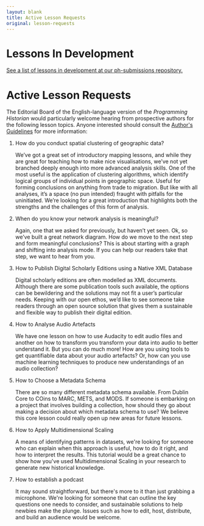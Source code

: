 ```yaml
---
layout: blank
title: Active Lesson Requests
original: lesson-requests
---
```


# Lessons In Development

[See a list of lessons in development at our ph-submissions repository.](https://github.com/programminghistorian/ph-submissions/issues)

# Active Lesson Requests

The Editorial Board of the English-language version of the _Programming Historian_ would particularly welcome hearing from prospective authors for the following lesson topics. Anyone interested should consult the [Author's Guidelines](/en/author-guidelines) for more information:

1. How do you conduct spatial clustering of geographic data?

    We’ve got a great set of introductory mapping lessons, and while they are great for teaching how to make nice visualisations, we’ve not yet branched deeply enough into more advanced analysis skills. One of the most useful is the application of clustering algorithms, which identify logical groups of individual points in geographic space. Useful for forming conclusions on anything from trade to migration. But like with all analyses, it’s a space (no pun intended) fraught with pitfalls for the uninitiated. We’re looking for a great introduction that highlights both the strengths and the challenges of this form of analysis.

2. When do you know your network analysis is meaningful?

    Again, one that we asked for previously, but haven’t yet seen. Ok, so we’ve built a great network diagram. How do we move to the next step and form meaningful conclusions? This is about starting with a graph and shifting into analysis mode. If you can help our readers take that step, we want to hear from you.


3. How to Publish Digital Scholarly Editions using a Native XML Database

    Digital scholarly editions are often modelled as XML documents. Although there are some publication tools such available, the options can be bewildering and the solutions may not fit a user’s particular needs. Keeping with our open ethos, we’d like to see someone take readers through an open source solution that gives them a sustainable and flexible way to publish their digital edition.

4. How to Analyse Audio Artefacts

    We have one lesson on how to use Audacity to edit audio files and another on how to transform you transform your data into audio to better understand it. But you can do much more! How are you using tools to get quantifiable data about your audio artefacts? Or, how can you use machine learning techniques to produce new understandings of an audio collection?

5. How to Choose a Metadata Schema

    There are so many different metadata schema available. From Dublin Core to COins to MARC, METS, and MODS. If someone is embarking on a project that involves building a collection, how should they go about making a decision about which metadata schema to use? We believe this core lesson could really open up new areas for future lessons.

6. How to Apply Multidimensional Scaling

    A means of identifying patterns in datasets, we're looking for someone who can explain when this approach is useful, how to do it right, and how to interpret the results. This tutorial would be a great chance to show how you've used Multidimensional Scaling in your research to generate new historical knowledge.

7. How to establish a podcast

    It may sound straightforward, but there's more to it than just grabbing a microphone. We're looking for someone that can outline the key questions one needs to consider, and sustainable solutions to help newbies make the plunge. Issues such as how to edit, host, distribute, and build an audience would be welcome.
